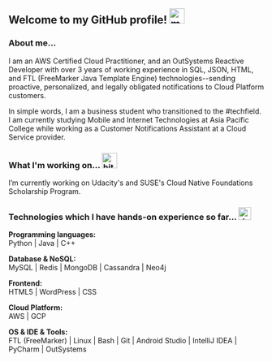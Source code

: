 ## Welcome to my GitHub profile! <img width="30" src="https://emojis.slackmojis.com/emojis/images/1563480763/5999/meow_party.gif?1563480763" alt="meow party" />

### About me...

I am an AWS Certified Cloud Practitioner, and an OutSystems Reactive Developer with over 3 years of working experience in SQL, JSON, HTML, and FTL (FreeMarker Java Template Engine) technologies--sending proactive, personalized, and legally obligated notifications to Cloud Platform customers.

In simple words, I am a business student who transitioned to the #techfield. I am currently studying Mobile and Internet Technologies at Asia Pacific College while working as a Customer Notifications Assistant at a Cloud Service provider.

### What I'm working on... <img width="30" src="https://emojis.slackmojis.com/emojis/images/1616844216/24572/hit-head.gif" alt="hit head">
I’m currently working on Udacity's and SUSE's Cloud Native Foundations Scholarship Program.

### Technologies which I have hands-on experience so far... <img width="25" src="https://emojis.slackmojis.com/emojis/images/1620249303/36137/doge_dance.gif" alt="doge dance">

**Programming languages:**<br/>
Python | Java | C++

**Database & NoSQL:**<br/>
MySQL | Redis | MongoDB | Cassandra | Neo4j

**Frontend:**<br/>
HTML5 | WordPress | CSS

**Cloud Platform:**<br/>
AWS | GCP

**OS & IDE & Tools:**<br/>
FTL (FreeMarker) | Linux | Bash | Git | Android Studio | IntelliJ IDEA | PyCharm | OutSystems




<!--
**zarexalvindaria/zarexalvindaria** is a ✨ _special_ ✨ repository because its `README.md` (this file) appears on your GitHub profile.

Here are some ideas to get you started:



- 🔭 I’m currently working on ...
- 🌱 I’m currently learning ...
- 👯 I’m looking to collaborate on ...
- 🤔 I’m looking for help with ...
- 💬 Ask me about ...
- 📫 How to reach me: ...
- 😄 Pronouns: ...
- ⚡ Fun fact: ...
-->
